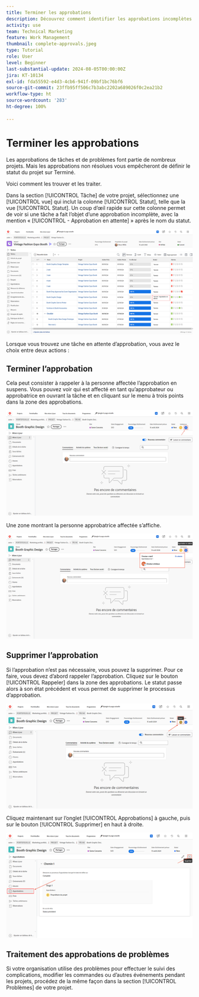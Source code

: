 ```yaml
---
title: Terminer les approbations
description: Découvrez comment identifier les approbations incomplètes et les résoudre afin de pouvoir clôturer votre projet dans  [!DNL  Workfront].
activity: use
team: Technical Marketing
feature: Work Management
thumbnail: complete-approvals.jpeg
type: Tutorial
role: User
level: Beginner
last-substantial-update: 2024-08-05T00:00:00Z
jira: KT-10134
exl-id: fda55592-e4d3-4cb6-941f-09bf1bc76bf6
source-git-commit: 23ffb95ff506c7b3abc2202a689026f0c2ea21b2
workflow-type: ht
source-wordcount: '283'
ht-degree: 100%

---
```


# Terminer les approbations

Les approbations de tâches et de problèmes font partie de nombreux projets. Mais les approbations non résolues vous empêcheront de définir le statut du projet sur Terminé.

Voici comment les trouver et les traiter.

Dans la section [!UICONTROL Tâche] de votre projet, sélectionnez une [!UICONTROL vue] qui inclut la colonne [!UICONTROL Statut], telle que la vue [!UICONTROL Statut]. Un coup d’œil rapide sur cette colonne permet de voir si une tâche a fait l’objet d’une approbation incomplète, avec la mention « [!UICONTROL - Approbation en attente] » après le nom du statut.

![Projet dont l’approbation est incomplète](assets/pending-approval-1.png)

Lorsque vous trouvez une tâche en attente d’approbation, vous avez le choix entre deux actions :


## Terminer l’approbation

Cela peut consister à rappeler à la personne affectée l’approbation en suspens. Vous pouvez voir qui est affecté en tant qu’approbateur ou approbatrice en ouvrant la tâche et en cliquant sur le menu à trois points dans la zone des approbations.

![Tâche montrant la zone d’approbation](assets/pending-approval-2.png)

Une zone montrant la personne approbatrice affectée s’affiche.

![Tâche montrant la personne approbatrice affectée](assets/pending-approval-3.png)


## Supprimer l’approbation

Si l’approbation n’est pas nécessaire, vous pouvez la supprimer. Pour ce faire, vous devez d’abord rappeler l’approbation. Cliquez sur le bouton [!UICONTROL Rappeler] dans la zone des approbations. Le statut passe alors à son état précédent et vous permet de supprimer le processus d’approbation.

![Tâche montrant le bouton de rappel](assets/pending-approval-5.png)

Cliquez maintenant sur l’onglet [!UICONTROL Approbations] à gauche, puis sur le bouton [!UICONTROL Supprimer] en haut à droite.

![Tâche montrant le bouton de suppression de l’approbation](assets/pending-approval-6.png)

## Traitement des approbations de problèmes

Si votre organisation utilise des problèmes pour effectuer le suivi des complications, modifier les commandes ou d’autres événements pendant les projets, procédez de la même façon dans la section [!UICONTROL Problèmes] de votre projet.
